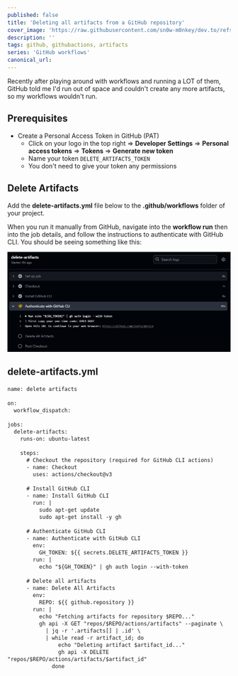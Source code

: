 ```yaml
---
published: false
title: 'Deleting all artifacts from a GitHub repository'
cover_image: 'https://raw.githubusercontent.com/sn0w-m0nkey/dev.to/refs/heads/master/blog-posts/Deleting-all-artifacts-from-a-GitHub-repository/assets/GitHub_Logo_Banner.png'
description: ''
tags: github, githubactions, artifacts
series: 'GitHub workflows'
canonical_url:
---
```


Recently after playing around with workflows and running a LOT of them, GitHub told me I'd run out of space and couldn't create any more artifacts, so my workflows wouldn't run.

## Prerequisites

- Create a Personal Access Token in GitHub (PAT)
  - Click on your logo in the top right => **Developer Settings** => **Personal access tokens** => **Tokens** => **Generate new token**
  - Name your token `DELETE_ARTIFACTS_TOKEN`
  - You don't need to give your token any permissions


## Delete Artifacts

Add the **delete-artifacts.yml** file below to the  **.github/workflows** folder of your project.

When you run it manually from GitHub, navigate into the **workflow run** then into the job details, and follow the instructions to authenticate with GitHub CLI. You should be seeing something like this:

![Authenticate with GitHub CLI](./assets/authenticate.png 'Authenticate with GitHub CLI')


## delete-artifacts.yml

```
name: delete artifacts

on:
  workflow_dispatch:

jobs:
  delete-artifacts:
    runs-on: ubuntu-latest

    steps:
      # Checkout the repository (required for GitHub CLI actions)
      - name: Checkout
        uses: actions/checkout@v3

      # Install GitHub CLI
      - name: Install GitHub CLI
        run: |
          sudo apt-get update
          sudo apt-get install -y gh

      # Authenticate GitHub CLI
      - name: Authenticate with GitHub CLI
        env:
          GH_TOKEN: ${{ secrets.DELETE_ARTIFACTS_TOKEN }}
        run: |
          echo "${GH_TOKEN}" | gh auth login --with-token

      # Delete all artifacts
      - name: Delete All Artifacts
        env:
          REPO: ${{ github.repository }}
        run: |
          echo "Fetching artifacts for repository $REPO..."
          gh api -X GET "repos/$REPO/actions/artifacts" --paginate \
            | jq -r '.artifacts[] | .id' \
            | while read -r artifact_id; do
                echo "Deleting artifact $artifact_id..."
                gh api -X DELETE "repos/$REPO/actions/artifacts/$artifact_id"
              done
```
